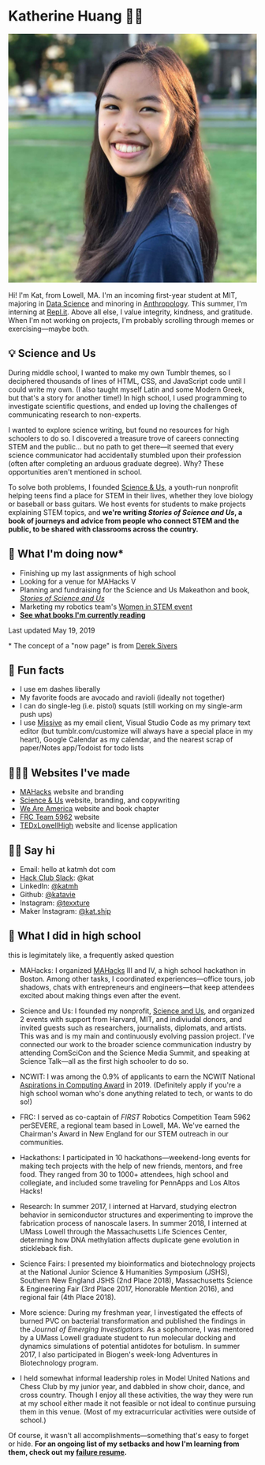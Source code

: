 ---
---

# Katherine Huang 🤷🏻‍

<img id="portrait" src="me.jpg" alt="Photo of me">

Hi! I'm Kat, from Lowell, MA. I'm an incoming first-year student at MIT, majoring in [Data Science](https://www.eecs.mit.edu/academics-admissions/undergraduate-programs/6-14-computer-science-economics-and-data-science) and minoring in [Anthropology](https://anthropology.mit.edu/). This summer, I'm interning at [Repl.it](https://repl.it). Above all else, I value integrity, kindness, and gratitude. When I'm not working on projects, I'm probably scrolling through memes or exercising—maybe both.

## 💡 Science and Us

During middle school, I wanted to make my own Tumblr themes, so I deciphered thousands of lines of HTML, CSS, and JavaScript code until I could write my own. (I also taught myself Latin and some Modern Greek, but that's a story for another time!) In high school, I used programming to investigate scientific questions, and ended up loving the challenges of communicating research to non-experts.

I wanted to explore science writing, but found no resources for high schoolers to do so. I discovered a treasure trove of careers connecting STEM and the public… but no path to get there—it seemed that every science communicator had accidentally stumbled upon their profession (often after completing an arduous graduate degree). Why? These opportunities aren't mentioned in school.

To solve both problems, I founded [Science & Us](scienceandus.org), a youth-run nonprofit helping teens find a place for STEM in their lives, whether they love biology or baseball or bass guitars. We host events for students to make projects explaining STEM topics, and **we're writing *Stories of Science and Us*, a book of journeys and advice from people who connect STEM and the public, to be shared with classrooms across the country.**

## 📍 What I'm doing now*

- Finishing up my last assignments of high school
- Looking for a venue for MAHacks V
- Planning and fundraising for the Science and Us Makeathon and book, [*Stories of Science and Us*](https://scienceandus.org/stories)
- Marketing my robotics team's [Women in STEM event](https://frcpersevere.com/wis)
- **[See what books I'm currently reading](books)**

Last updated May 19, 2019

\* The concept of a "now page" is from [Derek Sivers](https://sivers.org/nowff)

## 📠 Fun facts

- I use em dashes liberally
- My favorite foods are avocado and ravioli (ideally not together)
- I can do single-leg (i.e. pistol) squats (still working on my single-arm push ups)
- I use [Missive](https://missiveapp.com/) as my email client, Visual Studio Code as my primary text editor (but tumblr.com/customize will always have a special place in my heart), Google Calendar as my calendar, and the nearest scrap of paper/Notes app/Todoist for todo lists

## 👩🏻‍💻 Websites I've made

- [MAHacks](https://mahacks.com) website and branding 
- [Science & Us](https://scienceandus.org) website, branding, and copywriting
- [We Are America](https://lhsweareamerica.com) website and book chapter
- [FRC Team 5962](https://frcpersevere.com) website
- [TEDxLowellHigh](https://tedxlowellhigh.com) website and license application

## 👋🏻 Say hi

- Email: hello at katmh dot com
- [Hack Club Slack](https://hackclub.com/community): @kat
- LinkedIn: [@katmh](https://www.linkedin.com/in/katmh)
- Github: [@katavie](https://github.com/katmhuang)
- Instagram: [@texxture](https://instagram.com/texxture)
- Maker Instagram: [@kat.ship](https://instagram.com/kat.ship)

## 🚀 What I did in high school

this is legimitately like, a frequently asked question

- MAHacks: I organized [MAHacks](https://mahacks.com) III and IV, a high school hackathon in Boston. Among other tasks, I coordinated experiences—office tours, job shadows, chats with entrepreneurs and engineers—that keep attendees excited about making things even after the event.

- Science and Us: I founded my nonprofit, [Science and Us](https://scienceandus.org), and organized 2 events with support from Harvard, MIT, and indiviudal donors, and invited guests such as researchers, journalists, diplomats, and artists. This was and is my main and continuously evolving passion project. I've connected our work to the broader science communication industry by attending ComSciCon and the Science Media Summit, and speaking at Science Talk—all as the first high schooler to do so.

- NCWIT: I was among the 0.9% of applicants to earn the NCWIT National [Aspirations in Computing Award](https://aspirations.org) in 2019. (Definitely apply if you're a high school woman who's done anything related to tech, or wants to do so!)

- FRC: I served as co-captain of *FIRST* Robotics Competition Team 5962 perSEVERE, a regional team based in Lowell, MA. We've earned the Chairman's Award in New England for our STEM outreach in our communities.

- Hackathons: I participated in 10 hackathons—weekend-long events for making tech projects with the help of new friends, mentors, and free food. They ranged from 30 to 1000+ attendees, high school and collegiate, and included some traveling for PennApps and Los Altos Hacks!

- Research: In summer 2017, I interned at Harvard, studying electron behavior in semiconductor structures and experimenting to improve the fabrication process of nanoscale lasers. In summer 2018, I interned at UMass Lowell through the Massachusetts Life Sciences Center, determing how DNA methylation affects duplicate gene evolution in stickleback fish.

- Science Fairs: I presented my bioinformatics and biotechnology projects at the National Junior Science & Humanities Symposium (JSHS), Southern New England JSHS (2nd Place 2018), Massachusetts Science & Engineering Fair (3rd Place 2017, Honorable Mention 2016), and regional fair (4th Place 2018).

- More science: During my freshman year, I investigated the effects of burned PVC on bacterial transformation and published the findings in the *Journal of Emerging Investigators*. As a sophomore, I was mentored by a UMass Lowell graduate student to run molecular docking and dynamics simulations of potential antidotes for botulism. In summer 2017, I also participated in Biogen's week-long Adventures in Biotechnology program.

- I held somewhat informal leadership roles in Model United Nations and Chess Club by my junior year, and dabbled in show choir, dance, and cross country. Though I enjoy all these activities, the way they were run at my school either made it not feasible or not ideal to continue pursuing them in this venue. (Most of my extracurricular activities were outside of school.)

Of course, it wasn't all accomplishments—something that's easy to forget or hide. **For an ongoing list of my setbacks and how I'm learning from them, check out my [failure resume](fail).**